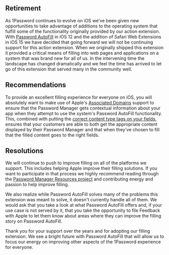## Retirement

As 1Password continues to evolve on iOS we’ve been given new opportunities to take advantage of additions to the operating system that fulfill some of the functionality originally provided by our action extension. With <a href="https://developer.apple.com/documentation/security/password_autofill/">Password AutoFill</a> in iOS 12 and the addition of Safari Web Extensions in iOS 15 we have decided that going forward we will not be continuing support for this action extension. When we originally shipped this extension it provided a critical means of filling into web pages and applications on a system that was brand new for all of us. In the intervening time the landscape has changed dramatically and we feel the time has arrived to let go of this extension that served many in the community well.

## Recommendations

To provide an excellent filling experience for everyone on iOS, you will absolutely want to make use of Apple's <a href="https://developer.apple.com/documentation/xcode/supporting-associated-domains">Associated Domains</a> support to ensure that the Password Manager gets contextual information about your app when they attempt to use the system's Password AutoFill functionality. This, combined with putting the <a href="https://developer.apple.com/documentation/security/password_autofill/enabling_password_autofill_on_a_text_input_view"> correct content type tags on your fields</a>, ensures that your customers are able to both get the appropriate content displayed by their Password Manager and that when they've chosen to fill that the filled content goes to the right fields.

## Resolutions

We will continue to push to improve filling on all of the platforms we support. This includes helping Apple improve their filling solutions. If you want to participate in that process we highly recommend reading through the <a href="https://github.com/apple/password-manager-resources">Password Manager Resources project</a> and contributing energy and passion to help improve filling. 

We also realize while Password AutoFill solves many of the problems this extension was meant to solve, it doesn't currently handle all of them. We would ask that you take a look at what Password AutoFill offers and, if your use case is not served by it, that you take the opportunity to file Feedback with Apple to let them know about areas where they can improve the filling story on Password AutoFill.

Thank you for your support over the years and for adopting our filling extension. We see a bright future with Password AutoFill that will allow us to focus our energy on improving other aspects of the 1Password experience for everyone.